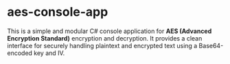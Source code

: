 # aes-console-app
This is a simple and modular C# console application for **AES (Advanced Encryption Standard)** encryption and decryption. It provides a clean interface for securely handling plaintext and encrypted text using a Base64-encoded key and IV.
